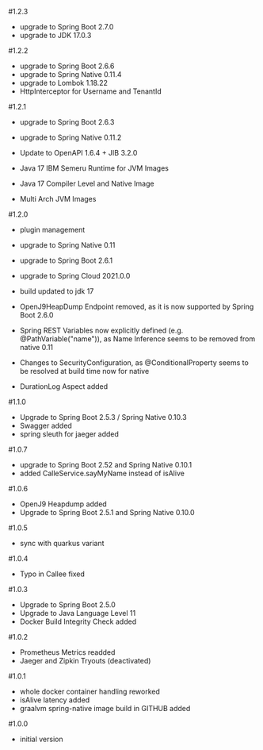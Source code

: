#1.2.3
- upgrade to Spring Boot 2.7.0   
- upgrade to JDK 17.0.3

#1.2.2
- upgrade to Spring Boot 2.6.6
- upgrade to Spring Native 0.11.4
- upgrade to Lombok 1.18.22
- HttpInterceptor for Username and TenantId

#1.2.1
- upgrade to Spring Boot 2.6.3
- upgrade to Spring Native 0.11.2
- Update to OpenAPI 1.6.4 + JIB 3.2.0

- Java 17 IBM Semeru Runtime for JVM Images
- Java 17 Compiler Level and Native Image
- Multi Arch JVM Images

#1.2.0
- plugin management
- upgrade to Spring Native 0.11
- upgrade to Spring Boot 2.6.1
- upgrade to Spring Cloud 2021.0.0
- build updated to jdk 17

- OpenJ9HeapDump Endpoint removed, as it is now supported by Spring Boot 2.6.0                               

- Spring REST Variables now explicitly defined (e.g. @PathVariable("name")), as Name Inference seems to be removed from native 0.11
- Changes to SecurityConfiguration, as @ConditionalProperty seems to be resolved at build time now for native
- DurationLog Aspect added    

#1.1.0
- Upgrade to Spring Boot 2.5.3 / Spring Native 0.10.3
- Swagger added
- spring sleuth for jaeger added

#1.0.7
- upgrade to Spring Boot 2.52 and Spring Native 0.10.1
- added CalleService.sayMyName instead of isAlive

#1.0.6
- OpenJ9 Heapdump added
- Upgrade to Spring Boot 2.5.1 and Spring Native 0.10.0

#1.0.5
- sync with quarkus variant

#1.0.4
- Typo in Callee fixed

#1.0.3
- Upgrade to Spring Boot 2.5.0
- Upgrade to Java Language Level 11 
- Docker Build Integrity Check added

#1.0.2
- Prometheus Metrics readded 
- Jaeger and Zipkin Tryouts (deactivated)

#1.0.1
- whole docker container handling reworked
- isAlive latency added
- graalvm spring-native image build in GITHUB added 

#1.0.0
- initial version
